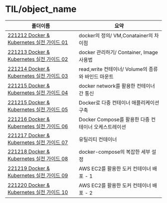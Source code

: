 # TIL/object_name

| 폴더이름                                                                                                         | 요약                                   |
| ------------------------------------------------------------------------------------------------------------ | ------------------------------------ |
| [221212 Docker & Kubernetes 실전 가이드 01](https://github.com/seho27060/TIL/tree/master/Docker/221212_Docker_01) | docker의 정의/ VM,Conatainer의 차이점       |
| [221213 Docker & Kubernetes 실전 가이드 02](https://github.com/seho27060/TIL/tree/master/Docker/221213_Docker_02) | docker 관리하기/ Container, Image 사용법    |
| [221214 Docker & Kubernetes 실전 가이드 03](https://github.com/seho27060/TIL/tree/master/Docker/221214_Docker_03) | read,write 컨테이너/ Volume의 종류와 바인드 마운트 |
| [221215 Docker & Kubernetes 실전 가이드 04](https://github.com/seho27060/TIL/tree/master/Docker/221215_Docker_04) | docker network를 활용한 컨테이너 간 통신        |
| [221215 Docker & Kubernetes 실전 가이드 05](https://github.com/seho27060/TIL/tree/master/Docker/221215_Docker_05) | Docker로 다중 컨테이너 애플리케이션 구축            |
| [221216 Docker & Kubernetes 실전 가이드 06](https://github.com/seho27060/TIL/tree/master/Docker/221216_Docker_06) | Docker Compose를 활용한 다중 컨테이너 오케스트레이션  |
| [221217 Docker & Kubernetes 실전 가이드 07](https://github.com/seho27060/TIL/tree/master/Docker/221217_Docker_07) | 유틸리티 컨테이너                            |
| [221218 Docker & Kubernetes 실전 가이드 08](https://github.com/seho27060/TIL/tree/master/Docker/221218_Docker_08) | docker-compose의 복잡한 세부 설정            |
| [221219 Docker & Kubernetes 실전 가이드 09](https://github.com/seho27060/TIL/tree/master/Docker/221219_Docker_09) | AWS EC2를 활용한 도커 컨테이너 배포 - 1          |
| [221220 Docker & Kubernetes 실전 가이드 10](https://github.com/seho27060/TIL/tree/master/Docker/221220_Docker_10) | AWS EC2를 활용한 도커 컨테이너 배포 - 2          |
